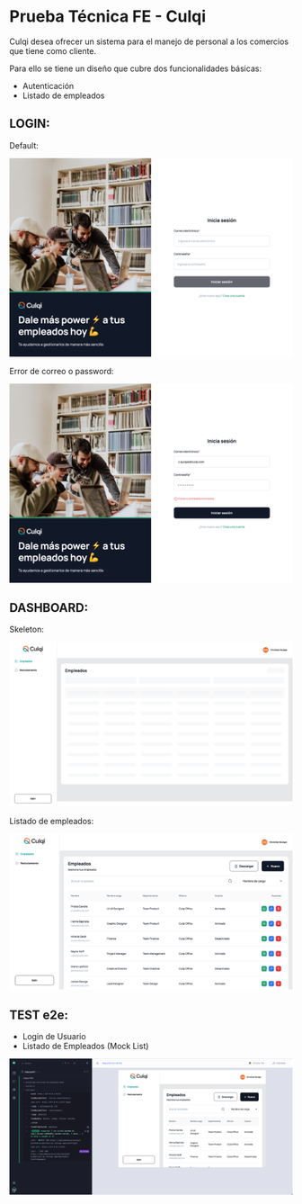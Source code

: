 # Prueba Técnica FE - Culqi

Culqi desea ofrecer un sistema para el manejo de personal a los comercios que tiene como cliente.

Para ello se tiene un diseño que cubre dos funcionalidades básicas:

- Autenticación
- Listado de empleados

## LOGIN:

Default:

![Paso1](./src/assets/pictures/step1.png)

Error de correo o password:

![Paso1](./src/assets/pictures/step2.png)

## DASHBOARD:

Skeleton:

![Paso3](./src/assets/pictures/step3.png)

Listado de empleados:

![Paso4](./src/assets/pictures/step4.png)

## TEST e2e:

- Login de Usuario
- Listado de Empleados (Mock List)

![e2e](./src/assets/pictures/step5.png)
